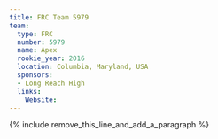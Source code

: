 ```yaml
---
title: FRC Team 5979
team:
  type: FRC
  number: 5979
  name: Apex
  rookie_year: 2016
  location: Columbia, Maryland, USA
  sponsors:
  - Long Reach High
  links:
    Website:
---
```


{% include remove_this_line_and_add_a_paragraph %}